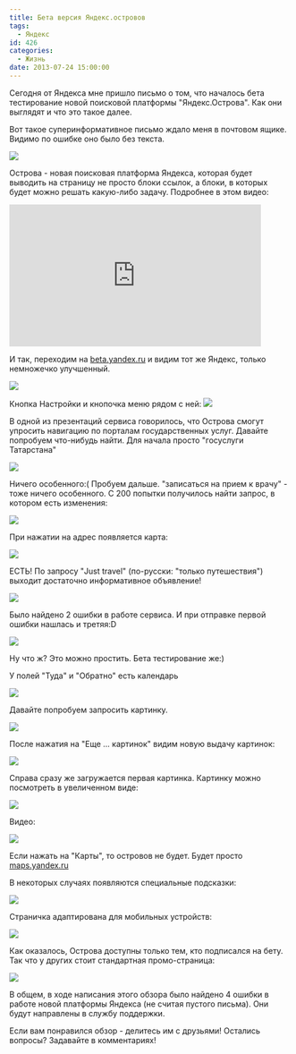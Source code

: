 ```yaml
---
title: Бета версия Яндекс.островов
tags:
  - Яндекс
id: 426
categories:
  - Жизнь
date: 2013-07-24 15:00:00
---
```


Сегодня от Яндекса мне пришло письмо о том, что началось бета тестирование новой поисковой платформы "Яндекс.Острова". Как они выглядят и что это такое далее. <!--more--> 

Вот такое суперинформативное письмо ждало меня в почтовом ящике. Видимо по ошибке оно было без текста.

[![](http://atnartur.ru/wp-content/uploads/2013/07/Image-0072-300x94.png)](http://atnartur.ru/wp-content/uploads/2013/07/Image-0072.png)

Острова - новая поисковая платформа Яндекса, которая будет выводить на страницу не просто блоки ссылок, а блоки, в которых будет можно решать какую-либо задачу. Подробнее в этом видео:

<iframe width="450" height="254" frameborder="0" src="http://video.yandex.ru/iframe/yacinema/qf601bmt2k.2605/"></iframe>

И так, переходим на [beta.yandex.ru](http://beta.yandex.ru) и видим тот же Яндекс, только немножечко улучшенный.

[![](http://atnartur.ru/wp-content/uploads/2013/07/Image-0024-300x159.png)](http://atnartur.ru/wp-content/uploads/2013/07/Image-0024.png)

Кнопка Настройки и кнопочка меню рядом с ней: 
[![](http://atnartur.ru/wp-content/uploads/2013/07/Image-0031-300x117.png)](http://atnartur.ru/wp-content/uploads/2013/07/Image-0031.png)

В одной из презентаций сервиса говорилось, что Острова смогут упросить навигацию по порталам государственных услуг. Давайте попробуем что-нибудь найти. Для начала просто "госуслуги Татарстана"

[![](http://atnartur.ru/wp-content/uploads/2013/07/Image-0041-300x160.png)](http://atnartur.ru/wp-content/uploads/2013/07/Image-0041.png)

Ничего особенного:( Пробуем дальше. "записаться на прием к врачу" - тоже ничего особенного. С 200 попытки получилось найти запрос, в котором есть изменения:

[![](http://atnartur.ru/wp-content/uploads/2013/07/Image-0051-300x205.png)](http://atnartur.ru/wp-content/uploads/2013/07/Image-0051.png)

При нажатии на адрес появляется карта:

[![](http://atnartur.ru/wp-content/uploads/2013/07/Image-0062-300x250.png)](http://atnartur.ru/wp-content/uploads/2013/07/Image-0062.png)

ЕСТЬ! По запросу "Just travel" (по-русски: "только путешествия") выходит достаточно информативное объявление!

[![](http://atnartur.ru/wp-content/uploads/2013/07/Image-0081-300x283.png)](http://atnartur.ru/wp-content/uploads/2013/07/Image-0081.png)

Было найдено 2 ошибки в работе сервиса. И при отправке первой ошибки нашлась и третяя:D

[![](http://atnartur.ru/wp-content/uploads/2013/07/Image-0112-300x93.png)](http://atnartur.ru/wp-content/uploads/2013/07/Image-0112.png)

Ну что ж? Это можно простить. Бета тестирование же:)

У полей "Туда" и "Обратно" есть календарь

[![](http://atnartur.ru/wp-content/uploads/2013/07/Image-0122-300x265.png)](http://atnartur.ru/wp-content/uploads/2013/07/Image-0122.png)

Давайте попробуем запросить картинку.

[![](http://atnartur.ru/wp-content/uploads/2013/07/Image-0132-300x162.png)](http://atnartur.ru/wp-content/uploads/2013/07/Image-0132.png)

После нажатия на "Еще ... картинок" видим новую выдачу картинок: 

[![](http://atnartur.ru/wp-content/uploads/2013/07/Image-0142-300x153.png)](http://atnartur.ru/wp-content/uploads/2013/07/Image-0142.png)

Справа сразу же загружается первая картинка. Картинку можно посмотреть в увеличенном виде:

[![](http://atnartur.ru/wp-content/uploads/2013/07/Image-0152-300x148.png)](http://atnartur.ru/wp-content/uploads/2013/07/Image-0152.png)

Видео:

[![](http://atnartur.ru/wp-content/uploads/2013/07/Image-0161-300x145.png)](http://atnartur.ru/wp-content/uploads/2013/07/Image-0161.png)

Если нажать на "Карты", то островов не будет. Будет просто [maps.yandex.ru](http://maps.yandex.ru)

В некоторых случаях появляются специальные подсказки:

[![](http://atnartur.ru/wp-content/uploads/2013/07/Image-0171-300x82.png)](http://atnartur.ru/wp-content/uploads/2013/07/Image-0171.png)

Страничка адаптирована для мобильных устройств:

[![](http://atnartur.ru/wp-content/uploads/2013/07/Image-0191-300x183.png)](http://atnartur.ru/wp-content/uploads/2013/07/Image-0191.png)

Как оказалось, Острова доступны только тем, кто подписался на бету. Так что у других стоит стандартная промо-страница:

[![](http://atnartur.ru/wp-content/uploads/2013/07/Безымянный-300x148.png)](http://atnartur.ru/wp-content/uploads/2013/07/Безымянный.png)

В общем, в ходе написания этого обзора было найдено 4 ошибки в работе новой платформы Яндекса (не считая пустого письма). Они будут направлены в службу поддержки.

Если вам понравился обзор - делитесь им с друзьями! Остались вопросы? Задавайте в комментариях!